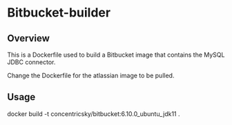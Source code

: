 # Bitbucket-builder

## Overview

This is a Dockerfile used to build a Bitbucket image that contains the MySQL JDBC connector.  

Change the Dockerfile for the atlassian image to be pulled.  

## Usage

docker build -t concentricsky/bitbucket:6.10.0_ubuntu_jdk11 .

